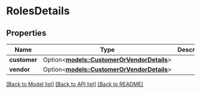 # RolesDetails

## Properties

Name | Type | Description | Notes
------------ | ------------- | ------------- | -------------
**customer** | Option<[**models::CustomerOrVendorDetails**](CustomerOrVendorDetails.md)> |  | [optional]
**vendor** | Option<[**models::CustomerOrVendorDetails**](CustomerOrVendorDetails.md)> |  | [optional]

[[Back to Model list]](../README.md#documentation-for-models) [[Back to API list]](../README.md#documentation-for-api-endpoints) [[Back to README]](../README.md)


